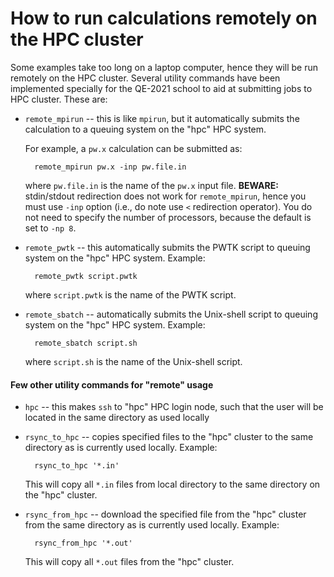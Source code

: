 # How to run calculations remotely on the HPC cluster

Some examples take too long on a laptop computer, hence they will be
run remotely on the HPC cluster. Several utility commands have been
implemented specially for the QE-2021 school to aid at submitting jobs
to HPC cluster. These are:

* `remote_mpirun` -- this is like `mpirun`, but it automatically
  submits the calculation to a queuing system on the "hpc" HPC
  system. 
  
  For example, a `pw.x` calculation can be submitted as:
  
        remote_mpirun pw.x -inp pw.file.in
		
  where `pw.file.in` is the name of the `pw.x` input file. **BEWARE:**
  stdin/stdout redirection does not work for `remote_mpirun`,
  hence you must use `-inp` option (i.e., do note use `<`
  redirection operator). You do not need to specify the number of
  processors, because the default is set to `-np 8`.


* `remote_pwtk` -- this automatically submits the PWTK
  script to queuing system on the "hpc" HPC system. Example:
  
        remote_pwtk script.pwtk
	
  where `script.pwtk` is the name of the PWTK script.


* `remote_sbatch` -- automatically submits the Unix-shell
  script to queuing system on the "hpc"  HPC system. Example:

        remote_sbatch script.sh
		
  where `script.sh` is the name of the Unix-shell script.
  
#### Few other utility commands for "remote" usage

* `hpc` -- this makes `ssh` to "hpc" HPC login node, such that the
  user will be located in the same directory as used locally

* `rsync_to_hpc` -- copies specified files to the "hpc"
  cluster to the same directory as is currently
  used locally. Example:

        rsync_to_hpc '*.in'

  This will copy all `*.in` files from local directory to the
  same directory on the "hpc" cluster.

* `rsync_from_hpc` -- download the specified file from the
  "hpc" cluster from the same directory as is
  currently used locally. Example:

        rsync_from_hpc '*.out'
		
  This will copy all `*.out` files from the "hpc" cluster.


